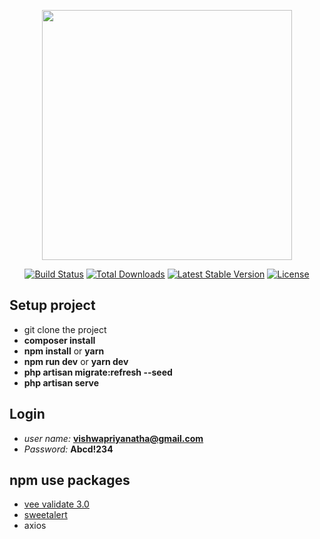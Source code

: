 <p align="center"><img src="https://res.cloudinary.com/dtfbvvkyp/image/upload/v1566331377/laravel-logolockup-cmyk-red.svg" width="400"></p>

<p align="center">
<a href="https://travis-ci.org/laravel/framework"><img src="https://travis-ci.org/laravel/framework.svg" alt="Build Status"></a>
<a href="https://packagist.org/packages/laravel/framework"><img src="https://poser.pugx.org/laravel/framework/d/total.svg" alt="Total Downloads"></a>
<a href="https://packagist.org/packages/laravel/framework"><img src="https://poser.pugx.org/laravel/framework/v/stable.svg" alt="Latest Stable Version"></a>
<a href="https://packagist.org/packages/laravel/framework"><img src="https://poser.pugx.org/laravel/framework/license.svg" alt="License"></a>
</p>

## Setup project
- git clone the project
- **composer install**
- **npm install** or **yarn**
- **npm run dev** or **yarn dev**
- **php artisan migrate:refresh --seed**
- **php artisan serve**

## Login
- *user name:* **vishwapriyanatha@gmail.com**
- *Password:* **Abcd!234**

## npm use packages
- <a href="https://logaretm.github.io/vee-validate/">vee validate 3.0</a>
- <a href="https://sweetalert.js.org/">sweetalert</a>
- axios

